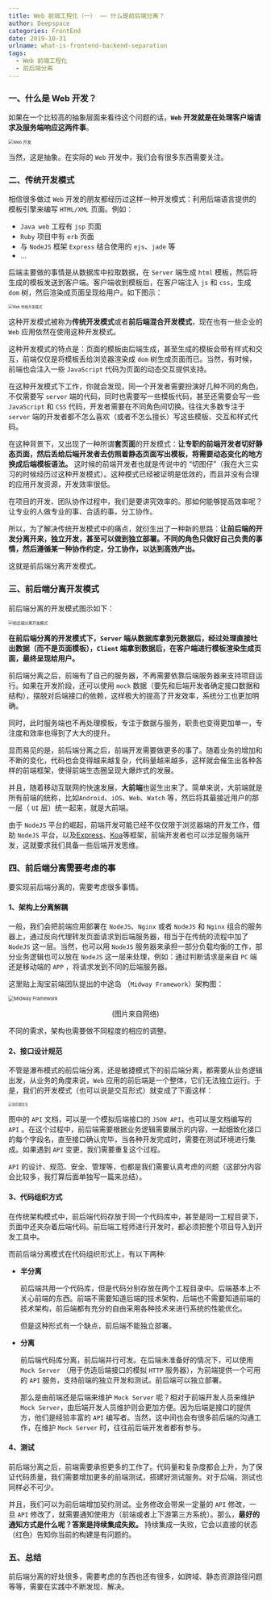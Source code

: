 ```yaml
---
title: Web 前端工程化（一） —— 什么是前后端分离？
author: Deepspace
categories: FrontEnd
date: 2019-10-31
urlname: what-is-frontend-backend-separation
tags:
  - Web 前端工程化
  - 前后端分离
---
```


### 一、什么是 Web 开发？

如果在一个比较高的抽象层面来看待这个问题的话，**`Web` 开发就是在处理客户端请求及服务端响应这两件事**。

<img src="https://raw.githubusercontent.com/IDeepspace/ImageHosting/master/FrontEnd/web-development.jpg" alt="Web 开发" style="zoom:58%;" />

当然，这是抽象。在实际的 `Web` 开发中，我们会有很多东西需要关注。

<!-- more -->

### 二、传统开发模式

相信很多做过 `Web` 开发的朋友都经历过这样一种开发模式：利用后端语言提供的模板引擎来编写 `HTML/XML` 页面。例如：

- `Java web` 工程有 `jsp` 页面
- `Ruby` 项目中有 `erb` 页面
- 与 `NodeJS` 框架 `Express` 结合使用的 `ejs`、`jade` 等
- ...

后端主要做的事情是从数据库中拉取数据，在 `Server` 端生成 `html` 模板，然后将生成的模板发送到客户端。客户端收到模板后，在客户端注入 `js` 和 `css`，生成 `dom` 树，然后渲染成页面呈现给用户。如下图示：

<img src="https://raw.githubusercontent.com/IDeepspace/ImageHosting/master/FrontEnd/traditional-web-development.jpg" alt="Web 传统开发模式" style="zoom: 50%;" />

这种开发模式被称为**传统开发模式**或者**前后端混合开发模式**，现在也有一些企业的 `Web` 应用依然在使用这种开发模式。

这种开发模式的特点是：页面的模板由后端生成，甚至生成的模板会带有样式和交互，前端仅仅是将模板丢给浏览器渲染成 `dom` 树生成页面而已。当然，有时候，前端也会注入一些 `JavaScript` 代码为页面的动态交互提供支持。

在这种开发模式下工作，你就会发现，同一个开发者需要扮演好几种不同的角色，不仅需要写 `server` 端的代码，同时也需要写一些模板代码，甚至还需要会写一些 `JavaScript` 和 `CSS` 代码，开发者需要在不同角色间切换。往往大多数专注于 `server` 端的开发者都不怎么喜欢（或者不怎么擅长）写这些模板、交互和样式代码。

在这种背景下，又出现了一种所谓**套页面**的开发模式：**让专职的前端开发者切好静态页面，然后丢给后端开发者去仿照着静态页面写出模板，将需要动态变化的地方换成后端模板语法。** 这时候的前端开发者也就是传说中的 “切图仔”（我在大三实习的时候经历过这种开发模式）。这种模式已经被证明是低效的，而且并没有合理的应用开发资源，开发效率很低。

在项目的开发、团队协作过程中，我们是要讲究效率的。那如何能够提高效率呢？让专业的人做专业的事、合适的事，分工协作。

所以，为了解决传统开发模式中的痛点，就衍生出了一种新的思路：**让前后端的开发分离开来，独立开发，甚至可以做到独立部署。不同的角色只做好自己负责的事情，然后遵循某一种协作约定，分工协作，以达到高效产出。**

这就是前后端分离开发模式。

### 三、前后端分离开发模式

前后端分离的开发模式图示如下：

<img src="https://raw.githubusercontent.com/IDeepspace/ImageHosting/master/FrontEnd/frontend-backend-development.jpg" alt="前后端分离开发模式" style="zoom:55%;" />

**在前后端分离的开发模式下，`Server` 端从数据库拿到元数据后，经过处理直接吐出数据（而不是页面模板），`Client` 端拿到数据后，在客户端进行模板渲染生成页面，最终呈现给用户。**

前后端分离之后，前端有了自己的服务器，不再需要依靠后端服务器来支持项目运行。如果在开发阶段，还可以使用 `mock` 数据（要先和后端开发者确定接口数据和结构），摆脱对后端接口的依赖，这样极大的提高了开发效率，系统分工也更加明确。

同时，此时服务端也不再处理模板，专注于数据与服务，职责也变得更加单一，专注度和效率也得到了大大的提升。

显而易见的是，前后端分离之后，前端开发需要做更多的事了。随着业务的增加和不断的变化，代码也会变得越来越复杂，代码量越来越多，这样就会催生出各种各样的前端框架，使得前端生态圈呈现大爆炸式的发展。

并且，随着移动互联网的快速发展，**大前端**也诞生出来了。简单来说，大前端就是所有前端的统称，比如`Android`、`iOS`、`Web`、`Watch` 等，然后将其最接近用户的那一层（ `UI` 层）统一起来，就是大前端。

由于 `NodeJS` 平台的崛起，前端开发可能已经不仅仅限于浏览器端的开发工作，借助 `NodeJS` 平台，以及[Express](http://expressjs.com/)、[Koa](http://koajs.com/)等框架，前端开发者也可以涉足服务端开发，这就要求我们具备一些后端开发思维。

### 四、前后端分离需要考虑的事

要实现前后端分离的，需要考虑很多事情。

#### 1、架构上分离解耦

一般，我们会把前端应用部署在 `NodeJS`、`Nginx` 或者 `NodeJS` 和 `Nginx` 组合的服务器上，通过反向代理转发页面请求到后端服务器，相当于在传统的流程中加了 `NodeJS` 这一层。当然，也可以用 `NodeJS` 服务器来承担一部分负载均衡的工作，部分业务逻辑也可以放在 `NodeJS` 这一层来处理，例如：通过判断请求是来自 `PC` 端还是移动端的 `APP` ，将请求发到不同的后端服务器。

这里贴上淘宝前端团队提出的中途岛 （`Midway Framework`）架构图：

<img src="https://raw.githubusercontent.com/IDeepspace/ImageHosting/master/FrontEnd/taobao-midway-framework.png" alt="Midway Framework" style="zoom: 67%;" />

<p align="center">(图片来自网络)</p>
不同的需求，架构也需要做不同程度的相应的调整。

#### 2、接口设计规范

不管是瀑布模式的前后端分离，还是敏捷模式下的前后端分离，都需要从业务逻辑出发，从业务的角度来说，`Web` 应用的前后端是一个整体，它们无法独立运行。于是，我们的开发模式（也可以说是交互形式）就变成了下面这样：

<img src="https://raw.githubusercontent.com/IDeepspace/ImageHosting/master/FrontEnd/fe-be-alternate.jpg" alt="前后端交互" style="zoom:45%;" />

图中的 `API` 文档，可以是一个模拟后端接口的 `JSON API`，也可以是文档编写的 `API` 。在这个过程中，前后端需要根据业务逻辑需要展示的内容，一起细致化接口的每个字段名，直至接口确认完毕，当各种开发完成时，需要在测试环境进行集成。如果遇到 `API` 变更，我们需要重复这个过程。

`API` 的设计、规范、安全、管理等，也都是我们需要认真考虑的问题（这部分内容会比较多，我打算后面单独写一篇来总结）。

#### 3、代码组织方式

在传统架构模式中，前后端代码存放于同一个代码库中，甚至是同一工程目录下，页面中还夹杂着后端代码。前后端工程师进行开发时，都必须把整个项目导入到开发工具中。

而前后端分离模式在代码组织形式上，有以下两种:

- **半分离**

  前后端共用一个代码库，但是代码分别存放在两个工程目录中。后端基本上不关心前端的东西。前端不需要知道后端的技术架构，后端也不需要知道前端的技术架构，前后端都有充分的自由采用各种技术来进行系统的性能优化。

  但是这种形式有一个缺点，前后端不能独立部署。

- **分离**

  前后端代码库分离，前后端并行可发。在后端未准备好的情况下，可以使用 `Mock Server` （用于仿造后端接口的模拟 `HTTP` 服务器），为前端提供一个可用的 `API` 服务，支持前端的独立开发和测试。前后端可以独立部署。

  那么是由前端还是后端来维护 `Mock Server` 呢？相对于前端开发人员来维护 `Mock Server`，由后端开发人员维护则会更加方便。因为后端是接口的提供方，他们是经验丰富的 `API` 编写者。当然，这中间也会有很多前后端的沟通工作，在维护 `Mock Server` 时，往往前后端开发者都有参与。

#### 4、测试

前后端分离之后，前端需要承担更多的工作了。代码量和复杂度都会上升，为了保证代码质量，我们需要增加更多的前端测试，搭建好测试服务。对于后端，测试也同样必不可少。

并且，我们可以为前后端增加契约测试。业务修改会带来一定量的 `API` 修改，一旦 `API` 修改了，就需要通知使用方（前端或者上下游第三方系统）。那么，**最好的通知方式是什么呢？答案是持续集成失败。** 持续集成一失败，它会以直接的状态（红色）告知你当前的构建是有问题的。

### 五、总结

前后端分离的好处很多，需要考虑的东西也还有很多，如跨域、静态资源路径问题等等，需要在实践中不断发现、解决。
